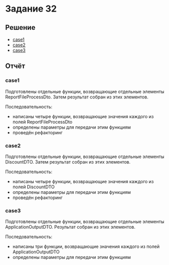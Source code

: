 # Задание 32

## Решение

- [case1](case1)
- [case2](case2)
- [case3](case3)

## Отчёт

### case1

Подготовлены отдельные функции, возвращающие отдельные элементы ReportFileProcessDto.
Затем результат собран из этих элементов.

Последовательность:

- написаны четыре функции, возвращающие значения каждого из полей ReportFileProcessDto
- определены параметры для передачи этим функциям
- проведён рефакторинг

### case2

Подготовлены отдельные функции, возвращающие отдельные элементы DiscountDTO.
Затем результат собран из этих элементов.

Последовательность:

- написаны четыре функции, возвращающие значения каждого из полей DiscountDTO
- определены параметры для передачи этим функциям
- проведён рефакторинг

### case3

Подготовлены отдельные функции, возвращающие отдельные элементы ApplicationOutputDTO.
Результат собран из этих элементов.

Последовательность:

- написаны три функции, возвращающие значения каждого из полей ApplicationOutputDTO
- определены параметры для передачи этим функциям
